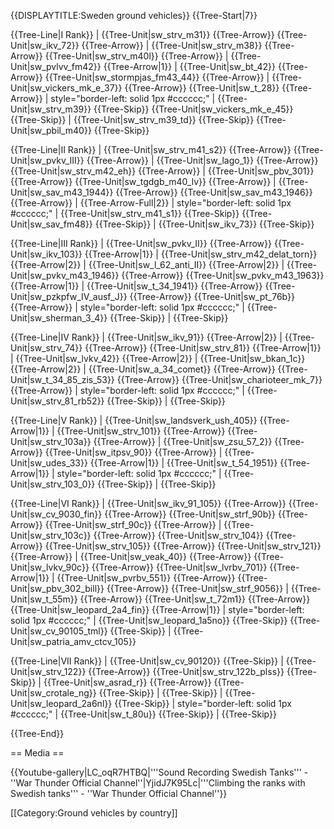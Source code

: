 {{DISPLAYTITLE:Sweden ground vehicles}}
{{Tree-Start|7}}

{{Tree-Line|I Rank}}
|
{{Tree-Unit|sw_strv_m31}}
{{Tree-Arrow}}
{{Tree-Unit|sw_ikv_72}}
{{Tree-Arrow}}
|
{{Tree-Unit|sw_strv_m38}}
{{Tree-Arrow}}
{{Tree-Unit|sw_strv_m40l}}
{{Tree-Arrow}}
|
{{Tree-Unit|sw_pvlvv_fm42}}
{{Tree-Arrow|1}}
|
{{Tree-Unit|sw_bt_42}}
{{Tree-Arrow}}
{{Tree-Unit|sw_stormpjas_fm43_44}}
{{Tree-Arrow}}
|
{{Tree-Unit|sw_vickers_mk_e_37}}
{{Tree-Arrow}}
{{Tree-Unit|sw_t_28}}
{{Tree-Arrow}}
| style="border-left: solid 1px #cccccc;" |
{{Tree-Unit|sw_strv_m39}}
{{Tree-Skip}}
{{Tree-Unit|sw_vickers_mk_e_45}}
{{Tree-Skip}}
|
{{Tree-Unit|sw_strv_m39_td}}
{{Tree-Skip}}
{{Tree-Unit|sw_pbil_m40}}
{{Tree-Skip}}

{{Tree-Line|II Rank}}
|
{{Tree-Unit|sw_strv_m41_s2}}
{{Tree-Arrow}}
{{Tree-Unit|sw_pvkv_III}}
{{Tree-Arrow}}
|
{{Tree-Unit|sw_lago_1}}
{{Tree-Arrow}}
{{Tree-Unit|sw_strv_m42_eh}}
{{Tree-Arrow}}
|
{{Tree-Unit|sw_pbv_301}}
{{Tree-Arrow}}
{{Tree-Unit|sw_tgdgb_m40_lv}}
{{Tree-Arrow}}
|
{{Tree-Unit|sw_sav_m43_1944}}
{{Tree-Arrow}}
{{Tree-Unit|sw_sav_m43_1946}}
{{Tree-Arrow}}
|
{{Tree-Arrow-Full|2}}
| style="border-left: solid 1px #cccccc;" |
{{Tree-Unit|sw_strv_m41_s1}}
{{Tree-Skip}}
{{Tree-Unit|sw_sav_fm48}}
{{Tree-Skip}}
|
{{Tree-Unit|sw_ikv_73}}
{{Tree-Skip}}

{{Tree-Line|III Rank}}
|
{{Tree-Unit|sw_pvkv_II}}
{{Tree-Arrow}}
{{Tree-Unit|sw_ikv_103}}
{{Tree-Arrow|1}}
|
{{Tree-Unit|sw_strv_m42_delat_torn}}
{{Tree-Arrow|2}}
|
{{Tree-Unit|sw_l_62_anti_II}}
{{Tree-Arrow|2}}
|
{{Tree-Unit|sw_pvkv_m43_1946}}
{{Tree-Arrow}}
{{Tree-Unit|sw_pvkv_m43_1963}}
{{Tree-Arrow|1}}
|
{{Tree-Unit|sw_t_34_1941}}
{{Tree-Arrow}}
{{Tree-Unit|sw_pzkpfw_IV_ausf_J}}
{{Tree-Arrow}}
{{Tree-Unit|sw_pt_76b}}
{{Tree-Arrow}}
| style="border-left: solid 1px #cccccc;" |
{{Tree-Unit|sw_sherman_3_4}}
{{Tree-Skip}}
|
{{Tree-Skip}}

{{Tree-Line|IV Rank}}
|
{{Tree-Unit|sw_ikv_91}}
{{Tree-Arrow|2}}
|
{{Tree-Unit|sw_strv_74}}
{{Tree-Arrow}}
{{Tree-Unit|sw_strv_81}}
{{Tree-Arrow|1}}
|
{{Tree-Unit|sw_lvkv_42}}
{{Tree-Arrow|2}}
|
{{Tree-Unit|sw_bkan_1c}}
{{Tree-Arrow|2}}
|
{{Tree-Unit|sw_a_34_comet}}
{{Tree-Arrow}}
{{Tree-Unit|sw_t_34_85_zis_53}}
{{Tree-Arrow}}
{{Tree-Unit|sw_charioteer_mk_7}}
{{Tree-Arrow}}
| style="border-left: solid 1px #cccccc;" |
{{Tree-Unit|sw_strv_81_rb52}}
{{Tree-Skip}}
|
{{Tree-Skip}}

{{Tree-Line|V Rank}}
|
{{Tree-Unit|sw_landsverk_ush_405}}
{{Tree-Arrow|1}}
|
{{Tree-Unit|sw_strv_101}}
{{Tree-Arrow}}
{{Tree-Unit|sw_strv_103a}}
{{Tree-Arrow}}
|
{{Tree-Unit|sw_zsu_57_2}}
{{Tree-Arrow}}
{{Tree-Unit|sw_itpsv_90}}
{{Tree-Arrow}}
|
{{Tree-Unit|sw_udes_33}}
{{Tree-Arrow|1}}
|
{{Tree-Unit|sw_t_54_1951}}
{{Tree-Arrow|1}}
| style="border-left: solid 1px #cccccc;" |
{{Tree-Unit|sw_strv_103_0}}
{{Tree-Skip}}
|
{{Tree-Skip}}

{{Tree-Line|VI Rank}}
|
{{Tree-Unit|sw_ikv_91_105}}
{{Tree-Arrow}}
{{Tree-Unit|sw_cv_9030_fin}}
{{Tree-Arrow}}
{{Tree-Unit|sw_strf_90b}}
{{Tree-Arrow}}
{{Tree-Unit|sw_strf_90c}}
{{Tree-Arrow}}
|
{{Tree-Unit|sw_strv_103c}}
{{Tree-Arrow}}
{{Tree-Unit|sw_strv_104}}
{{Tree-Arrow}}
{{Tree-Unit|sw_strv_105}}
{{Tree-Arrow}}
{{Tree-Unit|sw_strv_121}}
{{Tree-Arrow}}
|
{{Tree-Unit|sw_veak_40}}
{{Tree-Arrow}}
{{Tree-Unit|sw_lvkv_90c}}
{{Tree-Arrow}}
{{Tree-Unit|sw_lvrbv_701}}
{{Tree-Arrow|1}}
|
{{Tree-Unit|sw_pvrbv_551}}
{{Tree-Arrow}}
{{Tree-Unit|sw_pbv_302_bill}}
{{Tree-Arrow}}
{{Tree-Unit|sw_strf_9056}}
|
{{Tree-Unit|sw_t_55m}}
{{Tree-Arrow}}
{{Tree-Unit|sw_t_72m1}}
{{Tree-Arrow}}
{{Tree-Unit|sw_leopard_2a4_fin}}
{{Tree-Arrow|1}}
| style="border-left: solid 1px #cccccc;" |
{{Tree-Unit|sw_leopard_1a5no}}
{{Tree-Skip}}
{{Tree-Unit|sw_cv_90105_tml}}
{{Tree-Skip}}
|
{{Tree-Unit|sw_patria_amv_ctcv_105}}

{{Tree-Line|VII Rank}}
|
{{Tree-Unit|sw_cv_90120}}
{{Tree-Skip}}
|
{{Tree-Unit|sw_strv_122}}
{{Tree-Arrow}}
{{Tree-Unit|sw_strv_122b_plss}}
{{Tree-Skip}}
|
{{Tree-Unit|sw_asrad_r}}
{{Tree-Arrow}}
{{Tree-Unit|sw_crotale_ng}}
{{Tree-Skip}}
|
{{Tree-Skip}}
|
{{Tree-Unit|sw_leopard_2a6nl}}
{{Tree-Skip}}
| style="border-left: solid 1px #cccccc;" |
{{Tree-Unit|sw_t_80u}}
{{Tree-Skip}}
|
{{Tree-Skip}}

{{Tree-End}}

== Media ==

<!-- ''Excellent additions to the article would be video guides, screenshots from the game, and photos.'' -->

{{Youtube-gallery|LC_oqR7HTBQ|'''Sound Recording Swedish Tanks''' - ''War Thunder Official Channel''|YjidJ7K95Lc|'''Climbing the ranks with Swedish tanks'''  - ''War Thunder Official Channel''}}

[[Category:Ground vehicles by country]]
